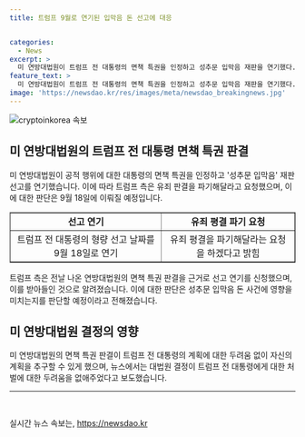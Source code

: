 ```yaml
---
title: 트럼프 9월로 연기된 입막음 돈 선고에 대응


categories:
  - News
excerpt: >
  미 연방대법원이 트럼프 전 대통령의 면책 특권을 인정하고 성추문 입막음 재판을 연기했다. 뉴욕 맨해튼 지방법원 후안 머천 판사는 형량 선고 날짜를 9월 18일로 연기했는데, 트럼프 측은 연방대법원 판결을 근거로 선고 연기를 요청했다. 이에 대해 맨해튼 지검은 반대하지 않겠다는 뜻을 밝혔으며, 연방대법원의 결정이 돈 사건에 영향을 미치는지를 판단할 예정이다. 그동안 트럼프 측은 유죄 평결을 파기해달라는 요청도 했다. 이 의혹은 대선 후보를 공식 지명하는 공화당 전당대회와 관련되어 있어 큰 관심을 끌고 있다.
feature_text: >
  미 연방대법원이 트럼프 전 대통령의 면책 특권을 인정하고 성추문 입막음 재판을 연기했다. 뉴욕 맨해튼 지방법원 후안 머천 판사는 형량 선고 날짜를 9월 18일로 연기했는데, 트럼프 측은 연방대법원 판결을 근거로 선고 연기를 요청했다. 이에 대해 맨해튼 지검은 반대하지 않겠다는 뜻을 밝혔으며, 연방대법원의 결정이 돈 사건에 영향을 미치는지를 판단할 예정이다. 그동안 트럼프 측은 유죄 평결을 파기해달라는 요청도 했다. 이 의혹은 대선 후보를 공식 지명하는 공화당 전당대회와 관련되어 있어 큰 관심을 끌고 있다.
image: 'https://newsdao.kr/res/images/meta/newsdao_breakingnews.jpg'
---
```


<p><img src="https://newsdao.kr/res/images/meta/newsdao_breakingnews.jpg" alt="cryptoinkorea 속보" /></p>

<h2 data-ke-size="size26">미 연방대법원의 트럼프 전 대통령 면책 특권 판결</h2>

<p data-ke-size="size16">미 연방대법원이 공적 행위에 대한 대통령의 면책 특권을 인정하고 '성추문 입막음' 재판 선고를 연기했습니다. 이에 따라 트럼프 측은 유죄 판결을 파기해달라고 요청했으며, 이에 대한 판단은 9월 18일에 이뤄질 예정입니다.</p>

<table style="width: 100%;" border="1">
<tbody>
<tr>
<td style="text-align: center; height: 17px;"><b>선고 연기</b></td>
<td style="text-align: center; height: 17px;"><b>유죄 평결 파기 요청</b></td>
</tr>
<tr>
<td style="text-align: center;">트럼프 전 대통령의 형량 선고 날짜를 9월 18일로 연기</td>
<td style="text-align: center;">유죄 평결을 파기해달라는 요청을 하겠다고 밝힘</td>
</tr>
</tbody>
</table>

<p data-ke-size="size16">트럼프 측은 전날 나온 연방대법원의 면책 특권 판결을 근거로 선고 연기를 신청했으며, 이를 받아들인 것으로 알려졌습니다. 이에 대한 판단은 성추문 입막음 돈 사건에 영향을 미치는지를 판단할 예정이라고 전해졌습니다.</p>

<h2 data-ke-size="size26">미 연방대법원 결정의 영향</h2>

<p data-ke-size="size16">미 연방대법원의 면책 특권 판결이 트럼프 전 대통령의 계획에 대한 두려움 없이 자신의 계획을 추구할 수 있게 했으며, 뉴스에서는 대법원 결정이 트럼프 전 대통령에게 대한 처벌에 대한 두려움을 없애주었다고 보도했습니다.</p>

<hr>

<p data-ke-size="size16">&nbsp;</p>
실시간 뉴스 속보는, <a href="https://newsdao.kr" rel="dofollow">https://newsdao.kr</a>


